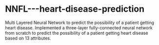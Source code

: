 # NNFL---heart-disease-prediction
Multi Layered Neural Network to predict the possibility of a patient getting heart disease. 
Implemented a three-layer fully-connected neural network from scratch to predict the possibility of a patient getting heart disease based on 13 attributes.
 
